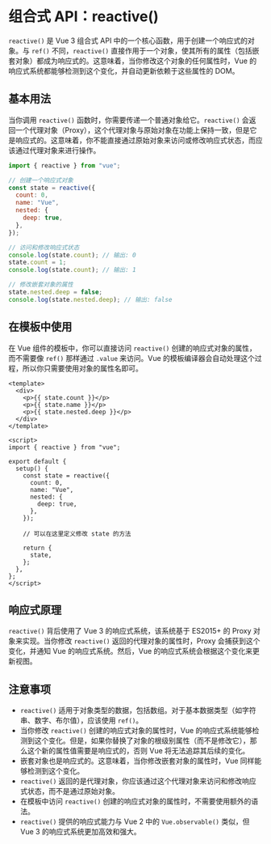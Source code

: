 # 组合式 API：reactive()

`reactive()` 是 Vue 3 组合式 API 中的一个核心函数，用于创建一个响应式的对象。与 `ref()` 不同，`reactive()` 直接作用于一个对象，使其所有的属性（包括嵌套对象）都成为响应式的。这意味着，当你修改这个对象的任何属性时，Vue 的响应式系统都能够检测到这个变化，并自动更新依赖于这些属性的 DOM。

## 基本用法

当你调用 `reactive()` 函数时，你需要传递一个普通对象给它。`reactive()` 会返回一个代理对象（Proxy），这个代理对象与原始对象在功能上保持一致，但是它是响应式的。这意味着，你不能直接通过原始对象来访问或修改响应式状态，而应该通过代理对象来进行操作。

```javascript
import { reactive } from "vue";

// 创建一个响应式对象
const state = reactive({
  count: 0,
  name: "Vue",
  nested: {
    deep: true,
  },
});

// 访问和修改响应式状态
console.log(state.count); // 输出: 0
state.count = 1;
console.log(state.count); // 输出: 1

// 修改嵌套对象的属性
state.nested.deep = false;
console.log(state.nested.deep); // 输出: false
```

## 在模板中使用

在 Vue 组件的模板中，你可以直接访问 `reactive()` 创建的响应式对象的属性，而不需要像 `ref()` 那样通过 `.value` 来访问。Vue 的模板编译器会自动处理这个过程，所以你只需要使用对象的属性名即可。

```vue
<template>
  <div>
    <p>{{ state.count }}</p>
    <p>{{ state.name }}</p>
    <p>{{ state.nested.deep }}</p>
  </div>
</template>

<script>
import { reactive } from "vue";

export default {
  setup() {
    const state = reactive({
      count: 0,
      name: "Vue",
      nested: {
        deep: true,
      },
    });

    // 可以在这里定义修改 state 的方法

    return {
      state,
    };
  },
};
</script>
```

## 响应式原理

`reactive()` 背后使用了 Vue 3 的响应式系统，该系统基于 ES2015+ 的 Proxy 对象来实现。当你修改 `reactive()` 返回的代理对象的属性时，Proxy 会捕获到这个变化，并通知 Vue 的响应式系统。然后，Vue 的响应式系统会根据这个变化来更新视图。

## 注意事项

- `reactive()` 适用于对象类型的数据，包括数组。对于基本数据类型（如字符串、数字、布尔值），应该使用 `ref()`。
- 当你修改 `reactive()` 创建的响应式对象的属性时，Vue 的响应式系统能够检测到这个变化。但是，如果你替换了对象的根级别属性（而不是修改它），那么这个新的属性值需要是响应式的，否则 Vue 将无法追踪其后续的变化。
- 嵌套对象也是响应式的。这意味着，当你修改嵌套对象的属性时，Vue 同样能够检测到这个变化。
- `reactive()` 返回的是代理对象，你应该通过这个代理对象来访问和修改响应式状态，而不是通过原始对象。
- 在模板中访问 `reactive()` 创建的响应式对象的属性时，不需要使用额外的语法。
- `reactive()` 提供的响应式能力与 Vue 2 中的 `Vue.observable()` 类似，但 Vue 3 的响应式系统更加高效和强大。
